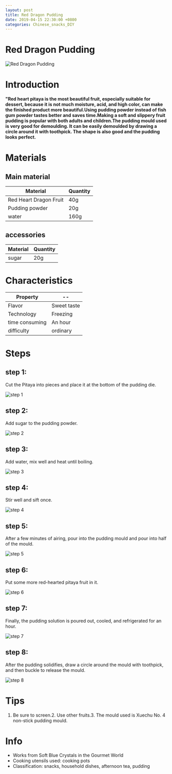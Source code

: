 ```yaml
---
layout: post
title: Red Dragon Pudding
date: 2019-04-15 22:30:00 +0800
categories: Chinese_snacks_DIY
---
```


# Red Dragon Pudding

![Red Dragon Pudding]({{site.baseurl}}/img/452529/452529.jpg)

# Introduction

**"Red heart pitaya is the most beautiful fruit, especially suitable for dessert, because it is not much moisture, acid, and high color, can make the finished product more beautiful.Using pudding powder instead of fish gum powder tastes better and saves time.Making a soft and slippery fruit pudding is popular with both adults and children.The pudding mould used is very good for demoulding. It can be easily demoulded by drawing a circle around it with toothpick. The shape is also good and the pudding looks perfect.**

# Materials


## Main material

Material|Quantity
--|--
Red Heart Dragon Fruit|40g
Pudding powder|20g
water|160g

## accessories

Material|Quantity
--|--
sugar|20g

# Characteristics

Property|--
--|--
Flavor|Sweet taste
Technology|Freezing
time consuming|An hour
difficulty|ordinary

# Steps

## step 1:

Cut the Pitaya into pieces and place it at the bottom of the pudding die.

![step 1]({{site.baseurl}}/img/452529/1.jpg)

## step 2:

Add sugar to the pudding powder.

![step 2]({{site.baseurl}}/img/452529/2.jpg)

## step 3:

Add water, mix well and heat until boiling.

![step 3]({{site.baseurl}}/img/452529/3.jpg)

## step 4:

Stir well and sift once.

![step 4]({{site.baseurl}}/img/452529/4.jpg)

## step 5:

After a few minutes of airing, pour into the pudding mould and pour into half of the mould.

![step 5]({{site.baseurl}}/img/452529/5.jpg)

## step 6:

Put some more red-hearted pitaya fruit in it.

![step 6]({{site.baseurl}}/img/452529/6.jpg)

## step 7:

Finally, the pudding solution is poured out, cooled, and refrigerated for an hour.

![step 7]({{site.baseurl}}/img/452529/7.jpg)

## step 8:

After the pudding solidifies, draw a circle around the mould with toothpick, and then buckle to release the mould.

![step 8]({{site.baseurl}}/img/452529/8.jpg)

# Tips

1. Be sure to screen.2. Use other fruits.3. The mould used is Xuechu No. 4 non-stick pudding mould.

# Info

- Works from Soft Blue Crystals in the Gourmet World
- Cooking utensils used: cooking pots
- Classification: snacks, household dishes, afternoon tea, pudding